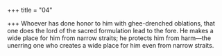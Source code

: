 +++
title = "04"

+++
Whoever has done honor to him with ghee-drenched oblations, that one  does the lord of the sacred formulation lead to the fore.
He makes a wide place for him from narrow straits; he protects him from  harm—the unerring one who creates a wide place for him even from  narrow straits.